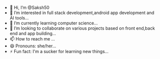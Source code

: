 - 👋 Hi, I’m @Saksh50
- 👀 I’m interested in full stack development,android app development and AI tools...
- 🌱 I’m currently learning computer science...
- 💞️ I’m looking to collaborate on various projects based on front end,back end and app building...
- 📫 How to reach me ...
- 😄 Pronouns: she/her...
- ⚡ Fun fact: I'm a sucker for learning new things...

<!---
Saksh50/Saksh50 is a ✨ special ✨ repository because its `README.md` (this file) appears on your GitHub profile.
You can click the Preview link to take a look at your changes.
--->
